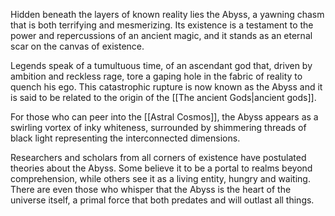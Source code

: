 Hidden beneath the layers of known reality lies the Abyss, a yawning chasm that is both terrifying and mesmerizing. Its existence is a testament to the power and repercussions of an ancient magic, and it stands as an eternal scar on the canvas of existence.

Legends speak of a tumultuous time, of an ascendant god that, driven by ambition and reckless rage, tore a gaping hole in the fabric of reality to quench his ego. This catastrophic rupture is now known as the Abyss and it is said to be related to the origin of the [[The ancient Gods|ancient gods]].

For those who can peer into the [[Astral Cosmos]], the Abyss appears as a swirling vortex of inky whiteness, surrounded by shimmering threads of black light representing the interconnected dimensions. 

Researchers and scholars from all corners of existence have postulated theories about the Abyss. Some believe it to be a portal to realms beyond comprehension, while others see it as a living entity, hungry and waiting. There are even those who whisper that the Abyss is the heart of the universe itself, a primal force that both predates and will outlast all things.